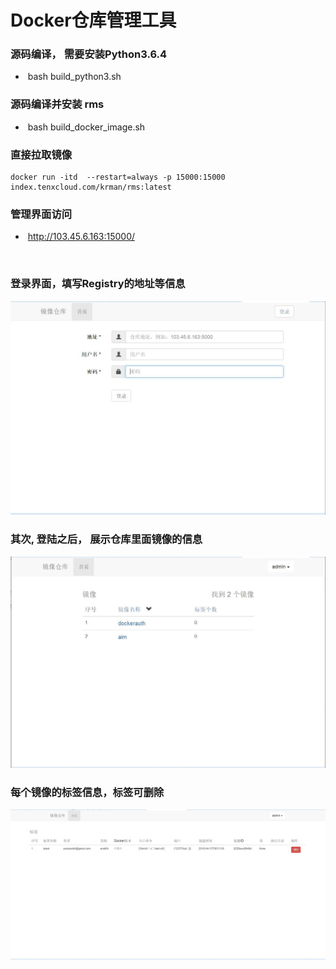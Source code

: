 # Docker仓库管理工具

### 源码编译， 需要安装Python3.6.4

- ​        bash build_python3.sh

### 源码编译并安装 rms

- ​        bash build_docker_image.sh 

### 直接拉取镜像

```shell
docker run -itd  --restart=always -p 15000:15000 index.tenxcloud.com/krman/rms:latest
```

### 管理界面访问

- ​        http://103.45.6.163:15000/

  ​


### 登录界面，填写Registry的地址等信息

![](static/rms/1.jpg)

### 其次, 登陆之后， 展示仓库里面镜像的信息

![](static/rms/2.jpg)

### 每个镜像的标签信息，标签可删除

![](static/rms/3.jpg)





